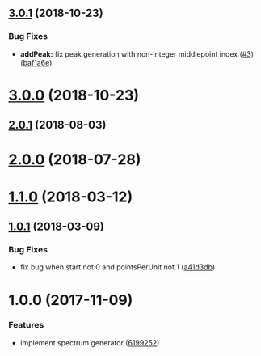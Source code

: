 <a name="3.0.1"></a>
## [3.0.1](https://github.com/cheminfo/spectrum-generator/compare/v3.0.0...v3.0.1) (2018-10-23)


### Bug Fixes

* **addPeak:** fix peak generation with non-integer middlepoint index ([#3](https://github.com/cheminfo/spectrum-generator/issues/3)) ([baf1a6e](https://github.com/cheminfo/spectrum-generator/commit/baf1a6e))



<a name="3.0.0"></a>
# [3.0.0](https://github.com/cheminfo/spectrum-generator/compare/v2.0.1...v3.0.0) (2018-10-23)



<a name="2.0.1"></a>
## [2.0.1](https://github.com/cheminfo/spectrum-generator/compare/v2.0.0...v2.0.1) (2018-08-03)



<a name="2.0.0"></a>
# [2.0.0](https://github.com/cheminfo/spectrum-generator/compare/v1.1.0...v2.0.0) (2018-07-28)



<a name="1.1.0"></a>
# [1.1.0](https://github.com/cheminfo/spectrum-generator/compare/v1.0.1...v1.1.0) (2018-03-12)



<a name="1.0.1"></a>
## [1.0.1](https://github.com/cheminfo/spectrum-generator/compare/v1.0.0...v1.0.1) (2018-03-09)


### Bug Fixes

* fix bug when start not 0 and pointsPerUnit not 1 ([a41d3db](https://github.com/cheminfo/spectrum-generator/commit/a41d3db))



<a name="1.0.0"></a>
# 1.0.0 (2017-11-09)


### Features

* implement spectrum generator ([6199252](https://github.com/cheminfo/spectrum-generator/commit/6199252))



